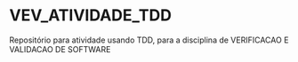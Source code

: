 # VEV_ATIVIDADE_TDD
Repositório para atividade usando TDD, para a disciplina de VERIFICACAO E VALIDACAO DE SOFTWARE

